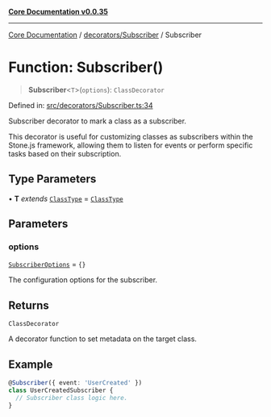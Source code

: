 [**Core Documentation v0.0.35**](../../../README.md)

***

[Core Documentation](../../../modules.md) / [decorators/Subscriber](../README.md) / Subscriber

# Function: Subscriber()

> **Subscriber**\<`T`\>(`options`): `ClassDecorator`

Defined in: [src/decorators/Subscriber.ts:34](https://github.com/stonemjs/core/blob/83759020101bdf94fc7c7a0d8609e63689d57c0f/src/decorators/Subscriber.ts#L34)

Subscriber decorator to mark a class as a subscriber.

This decorator is useful for customizing classes as subscribers within the Stone.js framework,
allowing them to listen for events or perform specific tasks based on their subscription.

## Type Parameters

• **T** *extends* [`ClassType`](../../../definitions/type-aliases/ClassType.md) = [`ClassType`](../../../definitions/type-aliases/ClassType.md)

## Parameters

### options

[`SubscriberOptions`](../interfaces/SubscriberOptions.md) = `{}`

The configuration options for the subscriber.

## Returns

`ClassDecorator`

A decorator function to set metadata on the target class.

## Example

```typescript
@Subscriber({ event: 'UserCreated' })
class UserCreatedSubscriber {
  // Subscriber class logic here.
}
```
